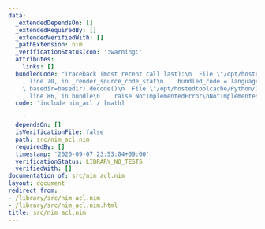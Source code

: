 ```yaml
---
data:
  _extendedDependsOn: []
  _extendedRequiredBy: []
  _extendedVerifiedWith: []
  _pathExtension: nim
  _verificationStatusIcon: ':warning:'
  attributes:
    links: []
  bundledCode: "Traceback (most recent call last):\n  File \"/opt/hostedtoolcache/Python/3.8.5/x64/lib/python3.8/site-packages/onlinejudge_verify/documentation/build.py\"\
    , line 70, in _render_source_code_stat\n    bundled_code = language.bundle(stat.path,\
    \ basedir=basedir).decode()\n  File \"/opt/hostedtoolcache/Python/3.8.5/x64/lib/python3.8/site-packages/onlinejudge_verify/languages/nim.py\"\
    , line 86, in bundle\n    raise NotImplementedError\nNotImplementedError\n"
  code: 'include nim_acl / [math]

    '
  dependsOn: []
  isVerificationFile: false
  path: src/nim_acl.nim
  requiredBy: []
  timestamp: '2020-09-07 23:53:04+09:00'
  verificationStatus: LIBRARY_NO_TESTS
  verifiedWith: []
documentation_of: src/nim_acl.nim
layout: document
redirect_from:
- /library/src/nim_acl.nim
- /library/src/nim_acl.nim.html
title: src/nim_acl.nim
---
```

